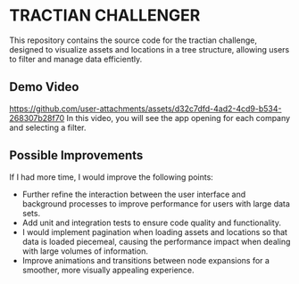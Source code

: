 # TRACTIAN CHALLENGER

This repository contains the source code for the tractian challenge, designed to visualize assets and locations in a tree structure, allowing users to filter and manage data efficiently.

## Demo Video

https://github.com/user-attachments/assets/d32c7dfd-4ad2-4cd9-b534-268307b28f70
In this video, you will see the app opening for each company and selecting a filter.

## Possible Improvements

If I had more time, I would improve the following points:

- Further refine the interaction between the user interface and background processes to improve performance for users with large data sets.
- Add unit and integration tests to ensure code quality and functionality.
- I would implement pagination when loading assets and locations so that data is loaded piecemeal, causing the performance impact when dealing with large volumes of information.
- Improve animations and transitions between node expansions for a smoother, more visually appealing experience.
